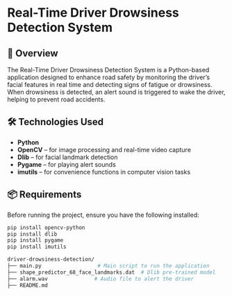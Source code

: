 # Real-Time Driver Drowsiness Detection System

## 🚗 Overview
The Real-Time Driver Drowsiness Detection System is a Python-based application designed to enhance road safety by monitoring the driver’s facial features in real time and detecting signs of fatigue or drowsiness. When drowsiness is detected, an alert sound is triggered to wake the driver, helping to prevent road accidents.

## 🛠️ Technologies Used
- **Python**
- **OpenCV** – for image processing and real-time video capture
- **Dlib** – for facial landmark detection
- **Pygame** – for playing alert sounds
- **imutils** – for convenience functions in computer vision tasks

## 📦 Requirements
Before running the project, ensure you have the following installed:
```bash
pip install opencv-python
pip install dlib
pip install pygame
pip install imutils

driver-drowsiness-detection/
├── main.py                  # Main script to run the application
├── shape_predictor_68_face_landmarks.dat  # Dlib pre-trained model
├── alarm.wav               # Audio file to alert the driver
├── README.md               
